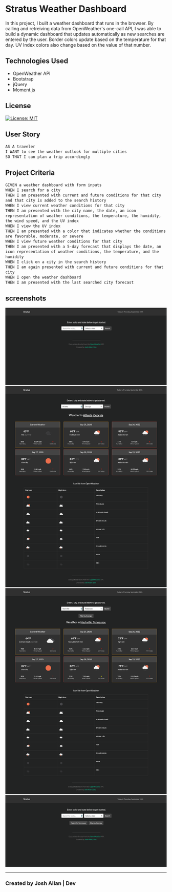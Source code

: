 # Stratus Weather Dashboard

In this project, I built a weather dashboard that runs in the browser. By calling and retreiving data from OpenWeather's one-call API, I was able to build a dynamic dashboard that updates automatically as new searches are entered by the user. Border colors update based on the temperature for that day. UV Index colors also change based on the value of that number.

## Technologies Used

- OpenWeather API
- Bootstrap
- jQuery
- Moment.js

## License

[![License: MIT](https://img.shields.io/badge/License-MIT-yellow.svg)](https://opensource.org/licenses/MIT)

## User Story

```
AS A traveler
I WANT to see the weather outlook for multiple cities
SO THAT I can plan a trip accordingly
```

## Project Criteria

```
GIVEN a weather dashboard with form inputs
WHEN I search for a city
THEN I am presented with current and future conditions for that city and that city is added to the search history
WHEN I view current weather conditions for that city
THEN I am presented with the city name, the date, an icon representation of weather conditions, the temperature, the humidity, the wind speed, and the UV index
WHEN I view the UV index
THEN I am presented with a color that indicates whether the conditions are favorable, moderate, or severe
WHEN I view future weather conditions for that city
THEN I am presented with a 5-day forecast that displays the date, an icon representation of weather conditions, the temperature, and the humidity
WHEN I click on a city in the search history
THEN I am again presented with current and future conditions for that city
WHEN I open the weather dashboard
THEN I am presented with the last searched city forecast
```

## screenshots

![Stratus - Home](assets/stratus-main.png)
![Stratus - Search](assets/stratus-search-1.png)
![Stratus - Search w/ Recent Searches](assets/stratus-search-2.png)
![Stratus - Home w/ Recent Searches](assets/stratus-main-2.png)

---

### Created by Josh Allan | Dev
